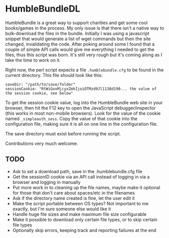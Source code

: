 # HumbleBundleDL

HumbleBundle is a great way to support charities and get some cool books/games in the process. My only issue is that there isn't a native way to bulk-download the files in the bundle. Initially I was using a javascript snippet that would generate a list of wget commands but then the site changed, invalidating the code. After poking around some I found that a couple of simple API calls would give me everything I needed to get the files, thus this script was born. It's still very rough but it's coming along as I take the time to work on it.

Right now, the perl script expects a file `.humblebundle.cfg` to be found in the current directory.  This file should look like this:

```
saveDir: "/path/to/save/folder"
sessionCookie: "RtWiGoxMjcyxZmkIjoiOTMzd9Jl1138d190... the value of the session cookie, see below"
```

To get the session cookie value, log into the HumbleBundle web site in your browser, then hit the F12 key to open the JavaScript debugger/inspector (this works in most non-mobile browsers).  Look for the value of the cookie named `_simpleauth_sess`.  Copy the value of that cookie into the configuration file, making sure it is all on one line in the configuration file.

The save directory must exist before running the script.

Contributions very much welcome.

## TODO
* Ask to set a download path, save in the .humblebundle.cfg file
* Get the sessionID cookie via an API call instead of logging in via a browser and logging in manually
* Put more work in to cleaning up the file names, maybe make it optional for those that don't care about spaces/etc in the filenames
* Ask if the directory name created is fine, let the user edit it
* Make the script portable between OS types? Not important to me exactly, but I'm sure someone else would like it
* Handle huge file sizes and make maximum file size configurable
* Make it possible to download only certain file types, or to skip certain file types
* Optionally skip errors, keeping track and reporting failures at the end
